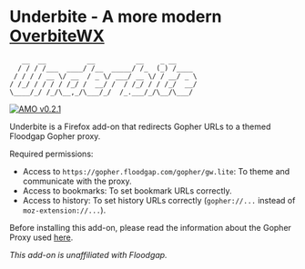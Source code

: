 # Underbite - A more modern [OverbiteWX](https://addons.mozilla.org/firefox/addon/overbitewx)

~~~
   __  __          __          __    _ __     
  / / / /___  ____/ /__  _____/ /_  (_) /____
 / / / / __ \/ __  / _ \/ ___/ __ \/ / __/ _ \
/ /_/ / / / / /_/ /  __/ /  / /_/ / / /_/  __/
\____/_/ /_/\__,_/\___/_/  /_.___/_/\__/\___/
~~~

[![AMO v0.2.1](https://img.shields.io/badge/AMO-v0.2.1-blue.svg)](https://addons.mozilla.org/firefox/addon/underbite)

Underbite is a Firefox add-on that redirects Gopher URLs to a themed Floodgap Gopher proxy.

Required permissions:
 - Access to `https://gopher.floodgap.com/gopher/gw.lite`: To theme and communicate with the proxy.
 - Access to bookmarks: To set bookmark URLs correctly.
 - Access to history: To set history URLs correctly (`gopher://...` instead of `moz-extension://...`).

Before installing this add-on, please read the information about
the Gopher Proxy used [here](https://gopher.floodgap.com/gopher).

*This add-on is unaffiliated with Floodgap.*
